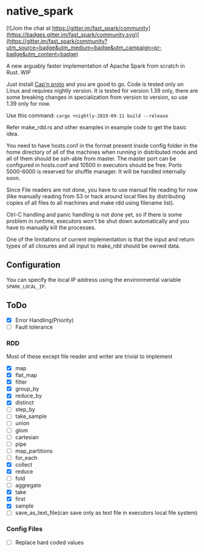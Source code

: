 # native_spark

[![Join the chat at https://gitter.im/fast_spark/community](https://badges.gitter.im/fast_spark/community.svg)](https://gitter.im/fast_spark/community?utm_source=badge&utm_medium=badge&utm_campaign=pr-badge&utm_content=badge)

A new arguably faster implementation of Apache Spark from scratch in Rust. WIP

Just install [Cap'n proto](https://capnproto.org/install.html) and you are good to go. Code is tested only on Linux and requires nightly version. It is tested for version 1.39 only, there are some breaking changes in specialization from version to version, so use 1.39 only for now.

Use this command: `cargo +nightly-2019-09-11 build --release`

Refer make_rdd.rs and other examples in example code to get the basic idea.

You need to have hosts.conf in the format present inside config folder in the home directory of all of the machines when running in distributed mode and all of them should be ssh-able from master.
The master port can be configured in hosts.conf and 10500 in executors should be free. Ports 5000-6000 is reserved for shuffle manager. It will be handled internally soon.

Since File readers are not done, you have to use manual file reading for now (like manually reading from S3 or hack around local files by distributing copies of all files to all machines and make rdd using filename list).

Ctrl-C handling and panic handling is not done yet, so if there is some problem in runtime, executors won't be shut down automatically and you have to manually kill the processes.

One of the limitations of current implementation is that the input and return types of all closures and all input to make_rdd should be owned data.

## Configuration

You can specify the local IP address using the environmental variable `SPARK_LOCAL_IP`.

## ToDo

- [x] Error Handling(Priority)
- [ ] Fault tolerance

### RDD

Most of these except file reader and writer are trivial to implement

- [x] map
- [x] flat_map
- [x] filter
- [x] group_by
- [x] reduce_by
- [x] distinct
- [ ] step_by
- [ ] take_sample
- [ ] union
- [ ] glom
- [ ] cartesian
- [ ] pipe
- [ ] map_partitions
- [ ] for_each
- [x] collect
- [x] reduce
- [ ] fold
- [ ] aggregate
- [x] take
- [x] first
- [x] sample
- [ ] save_as_text_file(can save only as text file in executors local file system)  

### Config Files

- [ ] Replace hard coded values
